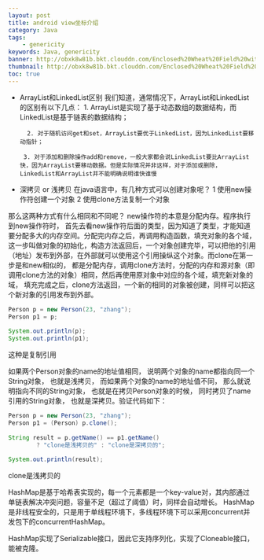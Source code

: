 ```yaml
---
layout: post
title: android view坐标介绍
category: Java
tags:
    - genericity
keywords: Java, genericity
banner: http://obxk8w81b.bkt.clouddn.com/Enclosed%20Wheat%20Field%20with%20Peasant.jpg
thumbnail: http://obxk8w81b.bkt.clouddn.com/Enclosed%20Wheat%20Field%20with%20Peasant.jpg
toc: true
---
```

- ArrayList和LinkedList区别
    我们知道，通常情况下，ArrayList和LinkedList的区别有以下几点：
        1. ArrayList是实现了基于动态数组的数据结构，而LinkedList是基于链表的数据结构；

        2. 对于随机访问get和set，ArrayList要优于LinkedList，因为LinkedList要移动指针；

       3. 对于添加和删除操作add和remove，一般大家都会说LinkedList要比ArrayList快，因为ArrayList要移动数据。但是实际情况并非这样，对于添加或删除，LinkedList和ArrayList并不能明确说明谁快谁慢


- 深拷贝 or 浅拷贝
在java语言中，有几种方式可以创建对象呢？
1 使用new操作符创建一个对象
2 使用clone方法复制一个对象

那么这两种方式有什么相同和不同呢？ new操作符的本意是分配内存。程序执行到new操作符时， 首先去看new操作符后面的类型，因为知道了类型，才能知道要分配多大的内存空间。分配完内存之后，再调用构造函数，填充对象的各个域，这一步叫做对象的初始化，构造方法返回后，一个对象创建完毕，可以把他的引用（地址）发布到外部，在外部就可以使用这个引用操纵这个对象。而clone在第一步是和new相似的， 都是分配内存，调用clone方法时，分配的内存和源对象（即调用clone方法的对象）相同，然后再使用原对象中对应的各个域，填充新对象的域， 填充完成之后，clone方法返回，一个新的相同的对象被创建，同样可以把这个新对象的引用发布到外部。

~~~ Java
Person p = new Person(23, "zhang");  
Person p1 = p;  
  
System.out.println(p);  
System.out.println(p1); 
~~~
这种是复制引用

如果两个Person对象的name的地址值相同， 说明两个对象的name都指向同一个String对象， 也就是浅拷贝， 而如果两个对象的name的地址值不同， 那么就说明指向不同的String对象， 也就是在拷贝Person对象的时候， 同时拷贝了name引用的String对象， 也就是深拷贝。验证代码如下：

~~~ Java
Person p = new Person(23, "zhang");  
Person p1 = (Person) p.clone();  
  
String result = p.getName() == p1.getName()   
        ? "clone是浅拷贝的" : "clone是深拷贝的";  
  
System.out.println(result);
~~~
clone是浅拷贝的


HashMap是基于哈希表实现的，每一个元素都是一个key-value对，其内部通过单链表解决冲突问题，容量不足（超过了阈值）时，同样会自动增长。
HashMap是非线程安全的，只是用于单线程环境下，多线程环境下可以采用concurrent并发包下的concurrentHashMap。

HashMap实现了Serializable接口，因此它支持序列化，实现了Cloneable接口，能被克隆。